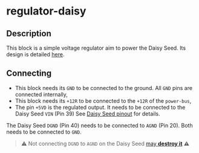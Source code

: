 # regulator-daisy

## Description

This block is a simple voltage regulator aim to power the Daisy Seed.
Its design is detailed [here](./documentation/design.md).


## Connecting

- This block needs its `GND` to be connected to the ground. All `GND` pins are connected
   internally,
- This block needs its `+12R` to be connected to the `+12R` of the `power-bus`,
- The pin `+5VD` is the regulated output.
   It needs to be connected to the Daisy Seed `VIN` (Pin 39)
   See [Daisy Seed pinout](https://images.squarespace-cdn.com/content/v1/58d03fdc1b10e3bf442567b8/1591827747342-HCXMM2NNR26SP5F4U2CJ/ke17ZwdGBToddI8pDm48kN5PbQBGNYbW-5Hm1pf8hRF7gQa3H78H3Y0txjaiv_0fDoOvxcdMmMKkDsyUqMSsMWxHk725yiiHCCLfrh8O1z4YTzHvnKhyp6Da-NYroOW3ZGjoBKy3azqku80C789l0kLp48N9LluBiCpBrPZntaz462IffsVrAff3VJkwKncM1HZuDnV98dfxM9yHlqFkUQ/DaisyPinoutRev4%404x.png?format=500w) for details.

The Daisy Seed `DGND` (Pin 40) needs to be connected to `AGND` (Pin 20). Both needs to
be connected to `GND`.

> ⚠️ Not connecting `DGND` to `AGND` on the Daisy Seed [may **destroy it**](https://forum.electro-smith.com/t/externally-powering-the-seed/826) ⚠️ 
